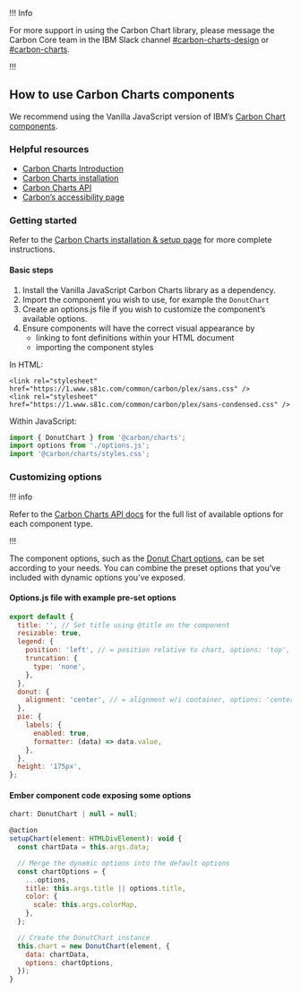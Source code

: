 !!! Info

For more support in  using the Carbon Chart library, please message the Carbon Core team in the IBM Slack channel [#carbon-charts-design](https://ibm.enterprise.slack.com/archives/C01DTUSCQAJ) or [#carbon-charts](https://ibm.enterprise.slack.com/archives/CCA7L4MS9).

!!!

## How to use Carbon Charts components

We recommend using the Vanilla JavaScript version of IBM’s [Carbon Chart components](https://charts.carbondesignsystem.com).

### Helpful resources

- [Carbon Charts Introduction](https://charts.carbondesignsystem.com/introduction)
- [Carbon Charts installation](https://charts.carbondesignsystem.com/installation)
- [Carbon Charts API](https://charts.carbondesignsystem.com/api/)
- [Carbon’s accessibility page](https://carbondesignsystem.com/guidelines/accessibility/overview/)

### Getting started

Refer to the [Carbon Charts installation & setup page](https://charts.carbondesignsystem.com/installation) for more complete instructions.

#### Basic steps

1. Install the Vanilla JavaScript Carbon Charts library as a dependency.
2. Import the component you wish to use, for example the `DonutChart`
3. Create an options.js file if you wish to customize the component’s available options.
4. Ensure components will have the correct visual appearance by
    - linking to font definitions within your HTML document
    - importing the component styles

In HTML:
```html{data-execute=false}
<link rel="stylesheet" href="https://1.www.s81c.com/common/carbon/plex/sans.css" />
<link rel="stylesheet" href="https://1.www.s81c.com/common/carbon/plex/sans-condensed.css" />
```

Within JavaScript:
```javascript
import { DonutChart } from '@carbon/charts';
import options from './options.js';
import '@carbon/charts/styles.css';
```

### Customizing options

!!! info

Refer to the [Carbon Charts API docs](https://charts.carbondesignsystem.com/api/) for the full list of available options for each component type.

!!!

The component options, such as the [Donut Chart options](https://charts.carbondesignsystem.com/api/interfaces/donutchartoptions), can be set according to your needs. You can combine the preset options that you’ve included with dynamic options you’ve exposed.

#### Options.js file with example pre-set options

```javascript
export default {
  title: '', // Set title using @title on the component
  resizable: true,
  legend: {
    position: 'left', // = position relative to chart, options: 'top', 'bottom', 'left', 'right'
    truncation: {
      type: 'none',
    },
  },
  donut: {
    alignment: 'center', // = alignment w/i container, options: 'center', 'left', 'right'
  },
  pie: {
    labels: {
      enabled: true,
      formatter: (data) => data.value,
    },
  },
  height: '175px',
};
```

#### Ember component code exposing some options

```javascript
chart: DonutChart | null = null;

@action
setupChart(element: HTMLDivElement): void {
  const chartData = this.args.data;

  // Merge the dynamic options into the default options
  const chartOptions = {
    ...options,
    title: this.args.title || options.title,
    color: {
      scale: this.args.colorMap,
    },
  };

  // Create the DonutChart instance
  this.chart = new DonutChart(element, {
    data: chartData,
    options: chartOptions,
  });
}
```
